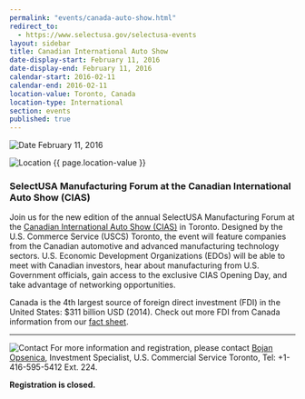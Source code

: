```yaml
---
permalink: "events/canada-auto-show.html"
redirect_to:
  - https://www.selectusa.gov/selectusa-events
layout: sidebar
title: Canadian International Auto Show
date-display-start: February 11, 2016
date-display-end: February 11, 2016
calendar-start: 2016-02-11
calendar-end: 2016-02-11
location-value: Toronto, Canada
location-type: International
section: events
published: true
---
```



![Date](https://google.github.io/material-design-icons/action/svg/design/ic_event_24px.svg "Date") February 11, 2016

![Location](http://google.github.io/material-design-icons/social/svg/design/ic_location_city_24px.svg "Location") {{ page.location-value }}

### SelectUSA Manufacturing Forum at the Canadian International Auto Show (CIAS)

Join us for the new edition of the annual SelectUSA Manufacturing Forum at the [Canadian International Auto Show (CIAS)](http://autoshow.ca/) in Toronto. Designed by the U.S. Commerce Service (USCS) Toronto, the event will feature companies from the Canadian automotive and advanced manufacturing technology sectors. U.S. Economic Development Organizations (EDOs) will be able to meet with Canadian investors, hear about manufacturing from U.S. Government officials, gain access to the exclusive CIAS Opening Day, and take advantage of networking opportunities.  

Canada is the 4th largest source of foreign direct investment (FDI) in the United States: $311 billion USD (2014). Check out more FDI from Canada information from our [fact sheet](http://selectusa.commerce.gov/country-fact-sheets/Canada_Fact_Sheet.pdf).

---

![Contact](https://google.github.io/material-design-icons/action/svg/design/ic_question_answer_24px.svg "Contact") For more information and registration, please contact [Bojan Opsenica](mailto:Bojan.Opsenica@trade.gov), Investment Specialist, U.S. Commercial Service Toronto, Tel: +1-416-595-5412 Ext. 224. 

**Registration is closed.**
